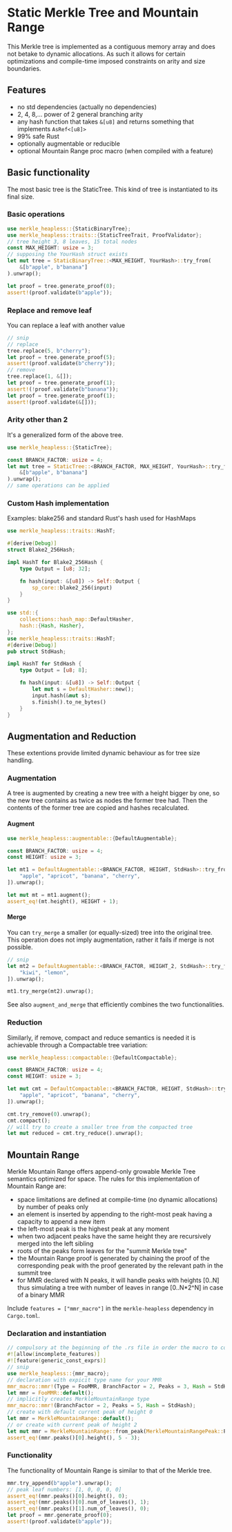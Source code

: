 # Static Merkle Tree and Mountain Range
This Merkle tree is implemented as a contiguous memory array and does not betake to dynamic allocations.
As such it allows for certain optimizations and compile-time imposed constraints on arity and size boundaries.

## Features
- no std dependencies (actually no dependencies)
- 2, 4, 8,... power of 2 general branching arity
- any hash function that takes ```&[u8]``` and returns something that implements ```AsRef<[u8]>```
- 99% safe Rust 
- optionally augmentable or reducible 
- optional Mountain Range proc macro (when compiled with a feature)

## Basic functionality
The most basic tree is the StaticTree.
This kind of tree is instantiated to its final size.

### Basic operations
```rust
use merkle_heapless::{StaticBinaryTree};
use merkle_heapless::traits::{StaticTreeTrait, ProofValidator};
// tree height 3, 8 leaves, 15 total nodes
const MAX_HEIGHT: usize = 3;
// supposing the YourHash struct exists
let mut tree = StaticBinaryTree::<MAX_HEIGHT, YourHash>::try_from(
    &[b"apple", b"banana"]
).unwrap();

let proof = tree.generate_proof(0);
assert!(proof.validate(b"apple"));
```
### Replace and remove leaf
You can replace a leaf with another value
```rust
// snip
// replace
tree.replace(5, b"cherry");
let proof = tree.generate_proof(5);
assert!(proof.validate(b"cherry"));
// remove
tree.replace(1, &[]);
let proof = tree.generate_proof(1);
assert!(!proof.validate(b"banana"));
let proof = tree.generate_proof(1);
assert!(proof.validate(&[]));
```
### Arity other than 2
It's a generalized form of the above tree.
```rust
use merkle_heapless::{StaticTree};

const BRANCH_FACTOR: usize = 4;
let mut tree = StaticTree::<BRANCH_FACTOR, MAX_HEIGHT, YourHash>::try_from(
    &[b"apple", b"banana"]
).unwrap();
// same operations can be applied
```

### Custom Hash implementation
Examples: blake256 and standard Rust's hash used for HashMaps

```rust
use merkle_heapless::traits::HashT;

#[derive(Debug)]
struct Blake2_256Hash;

impl HashT for Blake2_256Hash {
    type Output = [u8; 32];

    fn hash(input: &[u8]) -> Self::Output {
        sp_core::blake2_256(input)
    }
}
```

```rust
use std::{
    collections::hash_map::DefaultHasher,
    hash::{Hash, Hasher},
};
use merkle_heapless::traits::HashT;
#[derive(Debug)]
pub struct StdHash;

impl HashT for StdHash {
    type Output = [u8; 8];

    fn hash(input: &[u8]) -> Self::Output {
        let mut s = DefaultHasher::new();
        input.hash(&mut s);
        s.finish().to_ne_bytes()
    }
}
```

## Augmentation and Reduction
These extentions provide limited dynamic behaviour as for tree size handling.

### Augmentation
A tree is augmented by creating a new tree with a height bigger by one, so the new tree contains as twice as nodes the former tree had.
Then the contents of the former tree are copied and hashes recalculated.
#### Augment
```rust
use merkle_heapless::augmentable::{DefaultAugmentable};

const BRANCH_FACTOR: usize = 4;
const HEIGHT: usize = 3;

let mt1 = DefaultAugmentable::<BRANCH_FACTOR, HEIGHT, StdHash>::try_from(&[
    "apple", "apricot", "banana", "cherry",
]).unwrap();

let mut mt = mt1.augment();
assert_eq!(mt.height(), HEIGHT + 1);
```
#### Merge
You can ```try_merge``` a smaller (or equally-sized) tree into the original tree. 
This operation does not imply augmentation, rather it fails if merge is not possible.
```rust
// snip
let mt2 = DefaultAugmentable::<BRANCH_FACTOR, HEIGHT_2, StdHash>::try_from(&[
    "kiwi", "lemon",
]).unwrap();

mt1.try_merge(mt2).unwrap();
```
See also ```augment_and_merge``` that efficiently combines the two functionalities.

### Reduction
Similarly, if remove, compact and reduce semantics is needed it is achievable through a Compactable tree variation:
```rust
use merkle_heapless::compactable::{DefaultCompactable};

const BRANCH_FACTOR: usize = 4;
const HEIGHT: usize = 3;

let mut cmt = DefaultCompactable::<BRANCH_FACTOR, HEIGHT, StdHash>::try_from(&[
    "apple", "apricot", "banana", "cherry",
]).unwrap();

cmt.try_remove(0).unwrap();
cmt.compact();
// will try to create a smaller tree from the compacted tree
let mut reduced = cmt.try_reduce().unwrap();
```

## Mountain Range
Merkle Mountain Range offers append-only growable Merkle Tree semantics optimized for space.
The rules for this implementation of Mountain Range are:
- space limitations are defined at compile-time (no dynamic allocations) by number of peaks only
- an element is inserted by appending to the right-most peak having a capacity to append a new item
- the left-most peak is the highest peak at any moment
- when two adjacent peaks have the same height they are recursively merged into the left sibling 
- roots of the peaks form leaves for the "summit Merkle tree"
- the Mountain Range proof is generated by chaining the proof of the corresponding peak with the proof generated by the relevant path in the summit tree 
- for MMR declared with N peaks, it will handle peaks with heights [0..N] thus simulating a tree with number of leaves in range [0..N*2^N] in case of a binary MMR 

Include ```features = ["mmr_macro"]``` in the ```merkle-heapless``` dependency in ```Cargo.toml```.

### Declaration and instantiation
```rust
// compulsory at the beginning of the .rs file in order the macro to compile
#![allow(incomplete_features)]
#![feature(generic_const_exprs)]
// snip
use merkle_heapless::{mmr_macro};
// declaration with expicit type name for your MMR
mmr_macro::mmr!(Type = FooMMR, BranchFactor = 2, Peaks = 3, Hash = StdHash);
let mmr = FooMMR::default();
// implicitly creates MerkleMountainRange type
mmr_macro::mmr!(BranchFactor = 2, Peaks = 5, Hash = StdHash);
// create with default current peak of height 0
let mmr = MerkleMountainRange::default();
// or create with current peak of height 2
let mut mmr = MerkleMountainRange::from_peak(MerkleMountainRangePeak::Peak3(Default::default()));
assert_eq!(mmr.peaks()[0].height(), 5 - 3);
```
### Functionality
The functionality of Mountain Range is similar to that of the Merkle tree.   
```rust
mmr.try_append(b"apple").unwrap();
// peak leaf numbers: [1, 0, 0, 0, 0]
assert_eq!(mmr.peaks()[0].height(), 0);
assert_eq!(mmr.peaks()[0].num_of_leaves(), 1);
assert_eq!(mmr.peaks()[1].num_of_leaves(), 0);
let proof = mmr.generate_proof(0);
assert!(proof.validate(b"apple"));
```
